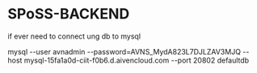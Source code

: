 # SPoSS-BACKEND


if ever need to connect ung db to mysql

mysql --user avnadmin --password=AVNS_MydA823L7DJLZAV3MJQ --host mysql-15fa1a0d-ciit-f0b6.d.aivencloud.com --port 20802 defaultdb